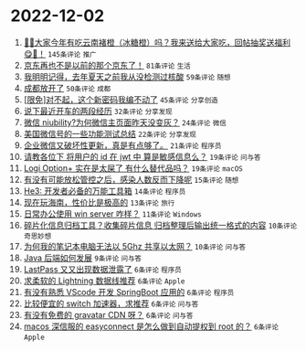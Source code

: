 # 2022-12-02

1. [🍊🍊大家今年有吃云南褚橙（冰糖橙）吗？我来送给大家吃，回帖抽奖送福利😋🧺！](https://www.v2ex.com/t/899506) `145条评论` `推广`
1. [京东再也不是以前的那个京东了！](https://www.v2ex.com/t/899515) `81条评论` `生活`
1. [我明明记得，去年夏天之前我从没检测过核酸](https://www.v2ex.com/t/899504) `59条评论` `随想`
1. [成都放开了](https://www.v2ex.com/t/899502) `50条评论` `成都`
1. [[限免]对不起，这个新密码我编不动了](https://www.v2ex.com/t/899512) `45条评论` `分享创造`
1. [说下最近开车的两段经历](https://www.v2ex.com/t/899513) `32条评论` `分享发现`
1. [微信 niubility?为何微信主页面昨天没变灰？](https://www.v2ex.com/t/899508) `24条评论` `微信`
1. [美国微信号的一些功能测试总结](https://www.v2ex.com/t/899516) `22条评论` `分享发现`
1. [企业微信又破坏性更新，真是有点够了。](https://www.v2ex.com/t/899521) `21条评论` `程序员`
1. [请教各位下 将用户的 id 在 jwt 中 算是敏感信息么？](https://www.v2ex.com/t/899520) `19条评论` `问与答`
1. [Logi Option+ 实在是太屎了 有什么替代品吗？](https://www.v2ex.com/t/899514) `19条评论` `macOS`
1. [有没有可能放松管控之后，感染人数反而下降呢](https://www.v2ex.com/t/899546) `15条评论` `随想`
1. [He3: 开发者必备的万能工具箱](https://www.v2ex.com/t/899531) `14条评论` `程序员`
1. [现在玩海南，性价比是极高的](https://www.v2ex.com/t/899533) `13条评论` `旅行`
1. [日常办公使用 win server 咋样？](https://www.v2ex.com/t/899528) `11条评论` `Windows`
1. [碎片化信息归档工具？收集碎片信息 归档整理后输出统一格式的内容](https://www.v2ex.com/t/899522) `10条评论` `奇思妙想`
1. [为何我的笔记本电脑无法以 5Ghz 共享以太网？](https://www.v2ex.com/t/899500) `10条评论` `问与答`
1. [Java 后端如何发展](https://www.v2ex.com/t/899532) `9条评论` `问与答`
1. [LastPass 又又出现数据泄露了](https://www.v2ex.com/t/899547) `6条评论` `程序员`
1. [求柔软的 Lightning 数据线推荐](https://www.v2ex.com/t/899540) `6条评论` `Apple`
1. [有没有熟悉 VScode 开发 SpringBoot 应用的](https://www.v2ex.com/t/899538) `6条评论` `程序员`
1. [比较便宜的 switch 加速器，求推荐](https://www.v2ex.com/t/899524) `6条评论` `问与答`
1. [有没有免费的 gravatar CDN 呀？](https://www.v2ex.com/t/899517) `6条评论` `问与答`
1. [macos 深信服的 easyconnect 是怎么做到自动提权到 root 的？](https://www.v2ex.com/t/899510) `6条评论` `Apple`
